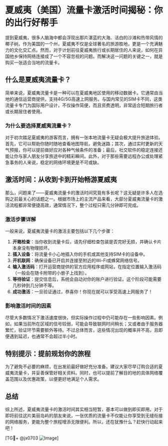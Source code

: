 # 夏威夷（美国）流量卡激活时间揭秘：你的出行好帮手

提到夏威夷，很多人脑海中都会浮现出那片湛蓝的大海、洁白的沙滩和热带风情的椰子树。作为美国的一个州，夏威夷不仅是全球著名的旅游胜地，更是一个充满魅力的文化交汇点。然而，对于计划前往夏威夷旅行或长期居住的人来说，如何在异国他乡保持网络连接成了一个不容忽视的问题。而解决这一问题的关键之一，就是购买一张适合当地的流量卡。

## 什么是夏威夷流量卡？

简单来说，夏威夷流量卡是一种可以在夏威夷地区使用的移动数据卡。它通常由当地的通信运营商提供，支持4G/5G高速上网服务。与国内常见的SIM卡不同，这类流量卡专门为国际用户设计，不仅操作简便，而且资费透明，非常适合短期旅行者或长期居住者使用。

### 为什么要选择夏威夷流量卡？

对于初次踏足夏威夷的游客而言，拥有一张本地流量卡无疑会极大提升旅途体验。首先，它可以帮助你随时随地查看地图导航，避免迷路；其次，通过实时更新的天气预报，你可以提前做好应对各种气候条件的准备；最后，社交软件的稳定连接还能让你与家人朋友分享旅途中的精彩瞬间。此外，对于那些需要远程办公或处理紧急事务的人来说，稳定的网络环境更是不可或缺。

## 激活时间：从收到卡到开始畅游夏威夷

那么，问题来了——夏威夷流量卡的激活时间究竟有多长呢？这无疑是许多人在选购之前最关心的话题之一。根据市场上的主流产品来看，大部分夏威夷流量卡的激活流程都非常便捷高效，通常情况下，整个过程只需几分钟即可完成。

### 激活步骤详解

一般来说，夏威夷流量卡的激活主要包括以下几个步骤：

1. **开箱检查**：当你收到流量卡后，请先仔细检查包装是否完好无损，并确认卡片本身没有物理损坏。
2. **插入设备**：将流量卡小心地插入你的手机或其他支持SIM卡的设备中。
3. **开机联网**：确保设备已开启并连接至附近的Wi-Fi或蜂窝网络信号。
4. **输入激活码**：打开运营商提供的官方应用程序或网站，在指定位置输入激活码（一般会在随卡附带的小册子上找到）。
5. **等待验证**：提交信息后，系统会自动对你的账户进行验证。这个阶段可能需要几秒钟到几分钟不等。
6. **成功激活**：一旦验证通过，恭喜你！你现在就可以享受高速上网服务了！

### 影响激活时间的因素

尽管大多数情况下激活速度很快，但实际操作过程中仍可能存在一些影响因素。例如，如果当前所在区域的信号较弱，可能会导致联网时间稍长；又或者由于服务器繁忙，验证环节需要额外等待。不过总体而言，这些情况出现的概率并不高，且即便遇到延迟，也通常不会超过半小时。

## 特别提示：提前规划你的旅程

为了避免不必要的麻烦，在出发前最好做好充分准备。建议大家尽早订购合适的夏威夷流量卡，并妥善保管好相关资料。同时，也可以提前了解目的地的具体网络覆盖范围以及优惠政策，以便更好地满足个人需求。

## 总结

综上所述，夏威夷流量卡的激活时间其实相当短暂，基本可以做到即买即用。对于即将前往这片美丽岛屿的朋友来说，一张优质的流量卡不仅能让你享受到无缝衔接的网络服务，更能为整个旅程增添无限便利。所以，还在犹豫什么？赶快行动起来吧！

[TG💪+ @jx0703 ![Image](https://github.com/user-attachments/assets/dbca1d08-cadb-493c-b0ec-ad6f7a83f270)]